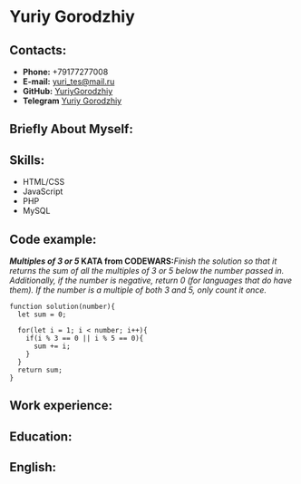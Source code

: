 # Yuriy Gorodzhiy

## Contacts:

* **Phone:** +79177277008
* **E-mail:** yuri_tes@mail.ru
* **GitHub:** [YuriyGorodzhiy](https://github.com/YuriyGorodzhiy)
* **Telegram** [Yuriy Gorodzhiy](https://t.me/karamba_vlz)

## Briefly About Myself:

## Skills:

* HTML/CSS
* JavaScript
* PHP
* MySQL

## Code example:

**_Multiples of 3 or 5_ KATA from CODEWARS:**_Finish the solution so that it returns the sum of all the multiples of 3 or 5 below the number passed in. Additionally, if the number is negative, return 0 (for languages that do have them). If the number is a multiple of both 3 and 5, only count it once._
```
function solution(number){
  let sum = 0;
  
  for(let i = 1; i < number; i++){
    if(i % 3 == 0 || i % 5 == 0){
      sum += i;
    }
  }
  return sum;
}
```

## Work experience:

## Education:

## English: